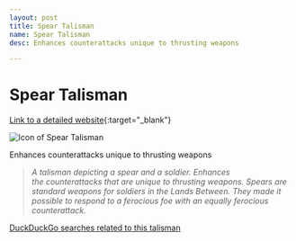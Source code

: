 ```yaml
---
layout: post
title: Spear Talisman
name: Spear Talisman
desc: Enhances counterattacks unique to thrusting weapons

---
```

# Spear Talisman
[Link to a detailed website](https://eldenring.wiki.fextralife.com/Spear+Talisman){:target="_blank"}

![Icon of Spear Talisman](https://eldenring.wiki.fextralife.com/file/Elden-Ring/spear_talisman_talisman_elden_ring_wiki_guide_200px.png)

Enhances counterattacks unique to thrusting weapons

>*A talisman depicting a spear and a soldier. Enhances the counterattacks that are unique to thrusting weapons. Spears are standard weapons for soldiers in the Lands Between. They made it possible to respond to a ferocious foe with an equally ferocious counterattack.*

[DuckDuckGo searches related to this talisman]({{site.baseurl}}/searches/SpearTalisman)


